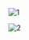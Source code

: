 ![1](https://github.com/SanjayaPrasadRajapaksha/Point_Of_Sale_System-SpringBoot-React/assets/130231733/4fccd9fc-0918-449d-a9b0-66551c28d73e)

![2](https://github.com/SanjayaPrasadRajapaksha/Point_Of_Sale_System-SpringBoot-React/assets/130231733/7529dc4d-79f0-4b98-bbee-70ce267c140f)
